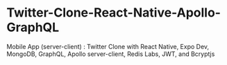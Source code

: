 # Twitter-Clone-React-Native-Apollo-GraphQL
Mobile App (server-client) : Twitter Clone with React Native, Expo Dev, MongoDB, GraphQL, Apollo server-client, Redis Labs, JWT, and Bcryptjs
